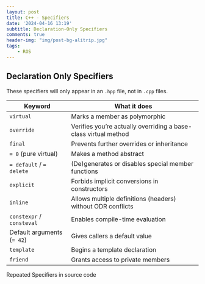 ```yaml
---
layout: post
title: C++ - Specifiers
date: '2024-04-16 13:19'
subtitle: Declaration-Only Specifiers
comments: true
header-img: "img/post-bg-alitrip.jpg"
tags:
    - ROS
---
```


## Declaration Only Specifiers

These specifiers will only appear in an `.hpp` file, not in `.cpp` files.

| Keyword                    | What it does                                                    |
| -------------------------- | --------------------------------------------------------------- |
| `virtual`                  | Marks a member as polymorphic                                   |
| `override`                 | Verifies you’re actually overriding a base-class virtual method |
| `final`                    | Prevents further overrides or inheritance                       |
| `= 0` (pure virtual)       | Makes a method abstract                                         |
| `= default` / `= delete`   | (De)generates or disables special member functions              |
| `explicit`                 | Forbids implicit conversions in constructors                    |
| `inline`                   | Allows multiple definitions (headers) without ODR conflicts     |
| `constexpr` / `consteval`  | Enables compile-time evaluation                                 |
| Default arguments (`= 42`) | Gives callers a default value                                   |
| `template`                 | Begins a template declaration                                   |
| `friend`                   | Grants access to private members                                |

Repeated Specifiers in source code
